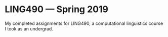 # LING490 — Spring 2019
My completed assignments for LING490, a computational linguistics course I took as an undergrad.
